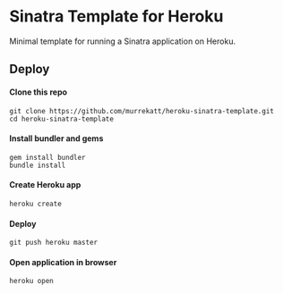 Sinatra Template for Heroku
===========================

Minimal template for running a Sinatra application on Heroku.

Deploy
------

#### Clone this repo

    git clone https://github.com/murrekatt/heroku-sinatra-template.git
    cd heroku-sinatra-template
    
#### Install bundler and gems

    gem install bundler
    bundle install

#### Create Heroku app

    heroku create

#### Deploy

    git push heroku master

#### Open application in browser

    heroku open
